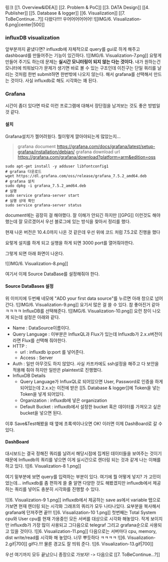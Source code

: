 링크
[[1. Overview&IDEA]]
[[2. Problem &  PoC]]
[[3. DATA Design]]
[[4. Publisher]]
[[5. Database & logger]]
[[6. Visualization]]
[[7. ToBeContinue...?]]
다왔다!!!! 우어어어어어어!
![[IMG/6. Visualization-6.png|center|500]]


### influxDB visualization

앞부분까지 끝냈다면? influxdb에 자체적으로 query를 gui로 하게 해주고 dashboard를 만들어주는 기능이 있긴하다.
![[IMG/6. Visualization-7.png]]
요렇게 만들어 주기도 하는데 문제는 **실시간 모니터링이 되지 않는 다는 것이다.** 내가 원하는건 모니터에 띄워놨다가 문제가 생기면 바로 볼 수 있는 구조인데 이친구는 단일 쿼리를 날리는 것처럼 한번 submit하면 한번밖에 나오지 않는다. 해서 grafana를 선택해서 만드는 것이다.
사실 influxdb로 해도 시각화는 꽤 된다.

### Grafana

시간이 좀더 있다면 따로 이런 프로그램에 대해서 장단점을 남겨보는 것도 좋은 방법일 것 같다.

#### 설치

Grafana설치가 젤어려웠다. 뭘이렇게 깔아야되는게 많았는지...

> grafana document
> https://grafana.com/docs/grafana/latest/setup-grafana/installation/debian/
> grafana download url
> https://grafana.com/grafana/download?platform=arm&edition=oss
```
sudo apt-get install -y adduser libfontconfig1
# grafana 다운로드 
wget https://dl.grafana.com/oss/release/grafana_7.5.2_amd64.deb
# grafana 설치 
sudo dpkg -i grafana_7.5.2_amd64.deb
# 실행
sudo service grafana-server start
# 실행 상태 확인 
sudo service grafana-server status
```
document에는 굉장히 걸 해야했다. 잘 이해가 안되긴 하지만 [[GPG]] 이런것도 해야했는데 잘 모르겠어서 우선 블로그에 있는 방식을 찾아서 정리를 했다.

현재 나온 버전은 10.4.0까지 나온 것 같은데 우선 위에 코드 처럼 7.5.2로 진행을 했다

요렇게 설치를 하게 되고 실행을 하게 되면 3000 port를 열어줘야한다.

그렇게 되면 아래 화면이 나온다.

![[IMG/6. Visualization-8.png]]

여기서 이제 Source DataBase를 설정해줘야 한다.

#### Source DataBases 설정

위 이미지에 두번째 네모에 "ADD your first data source"를 누르면 아래 창으로 넘어간다.
![[IMG/6. Visualization-9.png]]
요기서 많은 걸 쓸 수 있다. 참 좋아진거 같아 ㅋㅋㅋㅋ InfluxDB를 선택해준다.
![[IMG/6. Visualization-10.png]]
요런 창이 나오게 되는데 설정은 아래와 같다.

* Name : DataSource이름이다. 
* Query Language : 이부분은 InfluxQL과 Flux가 있는데 Influxdb가 2.x.x버전이라면 Flux를 선택해 줘야한다.
* HTTP : 
	* url : influxdb ip:port 를 넣어준다.
	* Access : Server
* Auth : 일딴 아무것도 하지 않았다. 사실 카프카에도 ssh설정을 해주고 다 보안을 적용해 줘야 하지만 일딴은 plaintext로 진행했다.
* InfluxDB Details
	* Query Language가 InfluxQL로 되어있으면 User, Password로 인증을 하게 되어있는데 2.x.x는 이전에 받은 [[5. Database & logger]]에 Token을 넣는 Token을 넣게 되어있다.
	* Organization : influxdb에 넣은 organization
	* Default Bucket : influxdb에서 설정한 bucket 혹은 데이터를 가져오고 싶은 bucket을 넣으면 된다.

이후 Save&Test해봤을 때 옆에 초록색이나오면 OK! 이러면 이제 DashBoard로 갈 수 있다.

#### DashBoard

대시보드는 결국 정해진 쿼리를 날려서 해당시점에 집계된 데이터들을 보여주는 것이기 때문에 Influxdb의 쿼리를 넣으면 이게 실시간으로 렌더링 되는 것과 같게 나는 이해를 하고 있다.
![[6. Visualization-8 1.png]]

여기 밑부분에 보면 query를 입력하는 부분이 있다. 여기에 뭘 어떻게 넣지? 가 고민이었는데... influxdb를 좀 편하게 쓸 줄 알면 다양한 것도 해봤겠지만 influxdb에서 제공하는 쿼리를 넣어도 충분히 시각화를 진행할 수 있다.

![[6. Visualization-9 1.png]]
influxdb에서 제공하는 save as에서 variable 탭으로 가보면 현재 렌더링 되는 시각화 그래프의 쿼리가 모두 나타나있다. 요부분을 복사해서 grafana에 던져주면 끝!!!
![[6. Visualization-10 1.png]]
첫번째는 Total System cpu와 User cpu를 현재 가용중인 모든 서버를 대상으로 시각화 해놓았다. 
작게 보이지만 influxdb가 가장 많이 사용되고 그다음으로 telegraf 그리고 grafana순으로 사용되고 있을 것이다.
![[6. Visualization-11.png]]
다음으로는 서버마다 cpu, memory, dist write/read를 시각화 해 놓았다. 너무 뿌듯하다 ㅋㅋㅋㅋ
![[6. Visualization-2.gif|700]] gif다.!!!
물론 경고도 잘 띄워 준다.
![[6. Visualization-13.gif|700]]

우선 여기까지 모두 끝났으니 종장으로 가보자!
-> 다음으로 [[7. ToBeContinue...?]]